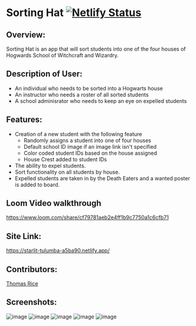 # Sorting Hat [![Netlify Status](https://api.netlify.com/api/v1/badges/8f3d36ae-8376-42c9-8703-1c35d79cba80/deploy-status)](https://app.netlify.com/sites/starlit-tulumba-a5ba90/deploys)

## Overview:
Sorting Hat is an app that will sort students into one of the four houses of Hogwards School of Witchcraft and Wizardry.

## Description of User:
- An individual who needs to be sorted into a Hogwarts house
- An instructor who needs a roster of all sorted students
- A school adminisrator who needs to keep an eye on expelled students

## Features:
- Creation of a new student with the following feature
   - Randomly assigns a student into one of four houses
   - Default school ID image if an image link isn't specified
   - Color coded student IDs based on the house assigned
   - House Crest added to student IDs
 - The ability to expel students.
 - Sort functionality on all students by house.
 - Expelled students are taken in by the Death Eaters and a wanted poster is added to board.

## Loom Video walkthrough
https://www.loom.com/share/cf79781aeb2e4ff1b9c7750a1c6cfb71

## Site Link:
https://starlit-tulumba-a5ba90.netlify.app/

## Contributors:
[Thomas Rice](https://github.com/trice7)

## Screenshots:
![image](https://github.com/trice7/Sorting-hat/assets/124416375/efae37de-c0fc-4468-9096-c90c0f5749d2)
![image](https://github.com/trice7/Sorting-hat/assets/124416375/d71282ec-847a-4e01-a803-4b6cfa198314)
![image](https://github.com/trice7/Sorting-hat/assets/124416375/14648f1a-e97b-40b1-8b37-c9c74b5eab9c)
![image](https://github.com/trice7/Sorting-hat/assets/124416375/b9c00ee7-0946-4200-ba60-9a37d767e839)
![image](https://github.com/trice7/Sorting-hat/assets/124416375/f1df2113-ad71-43c6-b418-c62091391f01)





